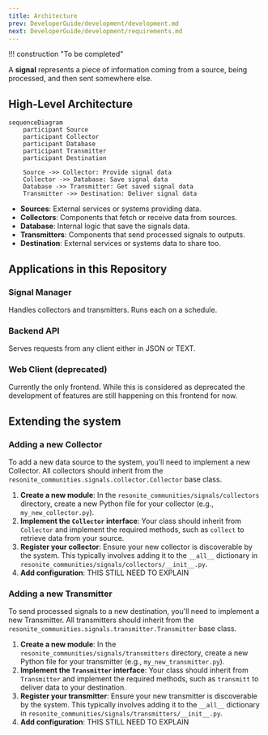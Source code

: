 ```yaml
---
title: Architecture
prev: DeveloperGuide/development/development.md
next: DeveloperGuide/development/requirements.md
---
```



!!! construction "To be completed"

A **signal** represents a piece of information coming from a source, being processed, and then sent somewhere else.


## High-Level Architecture

```mermaid
sequenceDiagram
    participant Source
    participant Collector
    participant Database
    participant Transmitter
    participant Destination

    Source ->> Collector: Provide signal data
    Collector ->> Database: Save signal data
    Database ->> Transmitter: Get saved signal data
    Transmitter ->> Destination: Deliver signal data
```

- **Sources**: External services or systems providing data.
- **Collectors**: Components that fetch or receive data from sources.
- **Database**: Internal logic that save the signals data.
- **Transmitters**: Components that send processed signals to outputs.
- **Destination**: External services or systems data to share too.

## Applications in this Repository

### Signal Manager

Handles collectors and transmitters. Runs each on a schedule.

### Backend API

Serves requests from any client either in JSON or TEXT.

### Web Client (deprecated)

Currently the only frontend. While this is considered as deprecated the development of features
are still happening on this frontend for now.

## Extending the system

### Adding a new Collector

To add a new data source to the system, you'll need to implement a new Collector. All collectors should inherit from the `resonite_communities.signals.collector.Collector` base class.

1.  **Create a new module**: In the `resonite_communities/signals/collectors` directory, create a new Python file for your collector (e.g., `my_new_collector.py`).
2.  **Implement the `Collector` interface**: Your class should inherit from `Collector` and implement the required methods, such as `collect` to retrieve data from your source.
3.  **Register your collector**: Ensure your new collector is discoverable by the system. This typically involves adding it to the `__all__` dictionary in `resonite_communities/signals/collectors/__init__.py`.
4.  **Add configuration**: THIS STILL NEED TO EXPLAIN

### Adding a new Transmitter

To send processed signals to a new destination, you'll need to implement a new Transmitter. All transmitters should inherit from the `resonite_communities.signals.transmitter.Transmitter` base class.

1.  **Create a new module**: In the `resonite_communities/signals/transmitters` directory, create a new Python file for your transmitter (e.g., `my_new_transmitter.py`).
2.  **Implement the `Transmitter` interface**: Your class should inherit from `Transmitter` and implement the required methods, such as `transmitt` to deliver data to your destination.
3.  **Register your transmitter**: Ensure your new transmitter is discoverable by the system. This typically involves adding it to the `__all__` dictionary in `resonite_communities/signals/transmitters/__init__.py`.
4.  **Add configuration**: THIS STILL NEED TO EXPLAIN
